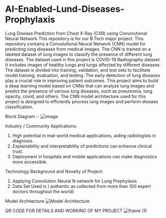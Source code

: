 # AI-Enabled-Lund-Diseases-Prophylaxis
Lung Disease Prediction from Chest X-Ray (CXR) using Convolutional Neural Network This repository is for our B.Tech major project. This repository contains a Convolutional Neural Network (CNN) model for predicting lung diseases from medical images. The CNN is trained on a labeled dataset of lung images to classify the presence of different lung diseases. The dataset used in this project is COVID-19 Radiography dataset. It includes images of healthy lungs and lungs affected by different diseases. The dataset is divided into training, validation, and test sets to facilitate model training, evaluation, and testing. The early detection of lung diseases play a crucial role in improving patient outcomes. This project aims to build a deep learning model based on CNNs that can analyze lung images and predict the presence of various lung diseases, such as pneumonia, lung opacity, covid, and others. The CNN model architecture used for this project is designed to efficiently process lung images and perform disease classification.

Block Diagram :-
![image](https://github.com/user-attachments/assets/862149a2-41eb-4f1a-8bc7-db926a9914cf)

Industry / Community Applications:
1. High potential in real-world medical applications, aiding radiologists in diagnosis.
2. Explainability and interpretability of predictions can enhance clinical trust.
3. Deployment in hospitals and mobile applications can make diagnostics more accessible.

Technology Background and Novelty of Project:
1. Applying Convolution Neural N network for Lung Prophylaxis
2. Data Set Used is ( authentic as collected from more than 100 expert doctors throughout the world)

Model Architecture
![Model Architecture](https://github.com/user-attachments/assets/eb8736b5-8983-48f8-b163-027b3b864ccf)



QR CODE FOR DETAILS AND WORKING OF MY PROJECT
![frame (1)](https://github.com/user-attachments/assets/2d4d7d8f-8bff-4765-b6f5-b2095c9ce914)


